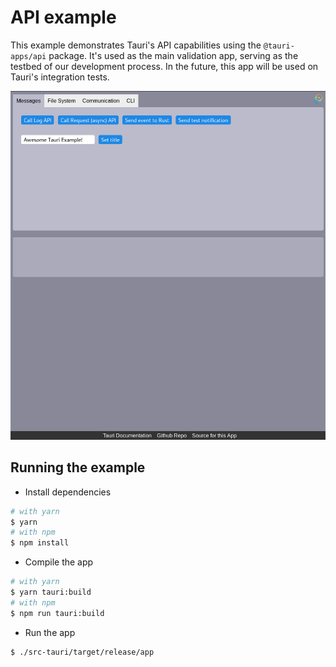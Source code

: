 # API example
This example demonstrates Tauri's API capabilities using the `@tauri-apps/api` package. It's used as the main validation app, serving as the testbed of our development process.
In the future, this app will be used on Tauri's integration tests.

![App screenshot](./screenshot.png?raw=true)

## Running the example
- Install dependencies
```bash
# with yarn
$ yarn
# with npm
$ npm install
```

- Compile the app
```bash
# with yarn
$ yarn tauri:build
# with npm
$ npm run tauri:build
```

- Run the app
```bash
$ ./src-tauri/target/release/app
```
